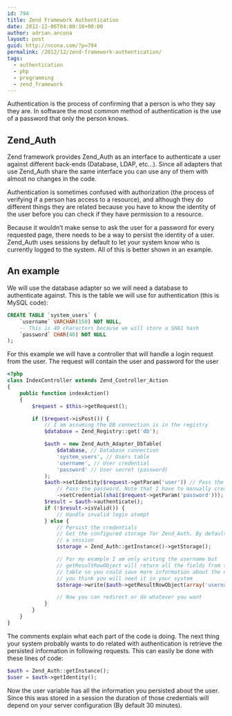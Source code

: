 ```yaml
---
id: 794
title: Zend Framework Authentication
date: 2012-12-06T04:00:18+00:00
author: adrian.ancona
layout: post
guid: http://ncona.com/?p=794
permalink: /2012/12/zend-framework-authentication/
tags:
  - authentication
  - php
  - programming
  - zend_framework
---
```

Authentication is the process of confirming that a person is who they say they are. In software the most common method of authentication is the use of a password that only the person knows.

## Zend_Auth

Zend framework provides Zend\_Auth as an interface to authenticate a user against different back-ends (Database, LDAP, etc&#8230;). Since all adapters that use Zend\_Auth share the same interface you can use any of them with almost no changes in the code.

Authentication is sometimes confused with authorization (the process of verifying if a person has access to a resource), and although they do different things they are related because you have to know the identity of the user before you can check if they have permission to a resource.

<!--more-->

Because it wouldn&#8217;t make sense to ask the user for a password for every requested page, there needs to be a way to persist the identity of a user. Zend_Auth uses sessions by default to let your system know who is currently logged to the system. All of this is better shown in an example.

## An example

We will use the database adapter so we will need a database to authenticate against. This is the table we will use for authentication (this is MySQL code):

```sql
CREATE TABLE `system_users` (
    `username` VARCHAR(150) NOT NULL,
    -- This is 40 characters because we will store a SHA1 hash
    `password` CHAR(40) NOT NULL
);
```

For this example we will have a controller that will handle a login request from the user. The request will contain the user and password for the user

```php
<?php
class IndexController extends Zend_Controller_Action
{
    public function indexAction()
    {
        $request = $this->getRequest();

        if ($request->isPost()) {
            // I am assuming the DB connection is in the registry
            $database = Zend_Registry::get('db');

            $auth = new Zend_Auth_Adapter_DbTable(
                $database, // Database connection
                'system_users', // Users table
                'username', // User credential
                'password' // User secret (password)
            );
            $auth->setIdentity($request->getParam('user')) // Pass the user from the request
                // Pass the password. Note that I have to manually create the password hash
                ->setCredential(sha1($request->getParam('password')));
            $result = $auth->authenticate();
            if (!$result->isValid()) {
                // Handle invalid login atempt
            } else {
                // Persist the credentials
                // Get the configured storage for Zend_Auth. By default this is
                // a session
                $storage = Zend_Auth::getInstance()->getStorage();

                // For my example I am only writing the username but
                // getResultRowObject will return all the fields from the users
                // table so you could save more information about the user if
                // you think you will need it in your system
                $storage->write($auth->getResultRowObject(array('username')));

                // Now you can redirect or do whatever you want
            }
        }
    }
}
```

The comments explain what each part of the code is doing. The next thing your system probably wants to do related with authentication is retrieve the persisted information in following requests. This can easily be done with these lines of code:

```php
$auth = Zend_Auth::getInstance();
$user = $auth->getIdentity();
```

Now the user variable has all the information you persisted about the user. Since this was stored in a session the duration of those credentials will depend on your server configuration (By default 30 minutes).
